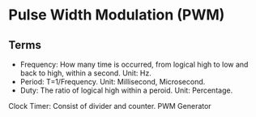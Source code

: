 # Pulse Width Modulation (PWM)

## Terms

- Frequency: How many time is occurred, from logical high to low and back to high, within a second. Unit: Hz.
- Period: T=1/Frequency. Unit: Millisecond, Microsecond.
- Duty: The ratio of logical high within a peroid. Unit: Percentage.


Clock
Timer: Consist of divider and counter.
PWM Generator

